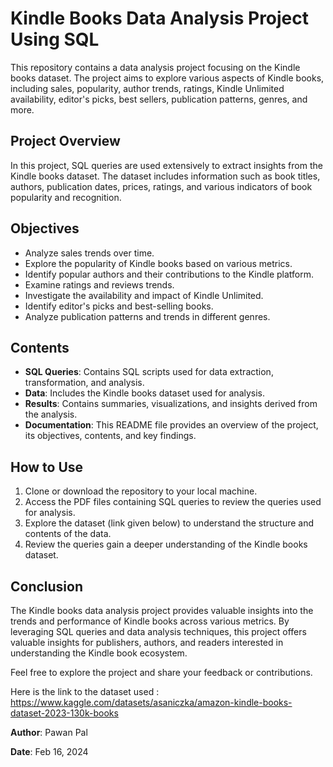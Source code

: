 # Kindle Books Data Analysis Project Using SQL

This repository contains a data analysis project focusing on the Kindle books dataset. The project aims to explore various aspects of Kindle books, including sales, popularity, author trends, ratings, Kindle Unlimited availability, editor's picks, best sellers, publication patterns, genres, and more. 

## Project Overview

In this project, SQL queries are used extensively to extract insights from the Kindle books dataset. The dataset includes information such as book titles, authors, publication dates, prices, ratings, and various indicators of book popularity and recognition.

## Objectives

- Analyze sales trends over time.
- Explore the popularity of Kindle books based on various metrics.
- Identify popular authors and their contributions to the Kindle platform.
- Examine ratings and reviews trends.
- Investigate the availability and impact of Kindle Unlimited.
- Identify editor's picks and best-selling books.
- Analyze publication patterns and trends in different genres.

## Contents

- **SQL Queries**: Contains SQL scripts used for data extraction, transformation, and analysis.
- **Data**: Includes the Kindle books dataset used for analysis.
- **Results**: Contains summaries, visualizations, and insights derived from the analysis.
- **Documentation**: This README file provides an overview of the project, its objectives, contents, and key findings.

## How to Use

1. Clone or download the repository to your local machine.
2. Access the PDF files containing SQL queries to review the queries used for analysis.
3. Explore the dataset (link given below) to understand the structure and contents of the data.
4. Review the queries gain a deeper understanding of the Kindle books dataset.

## Conclusion

The Kindle books data analysis project provides valuable insights into the trends and performance of Kindle books across various metrics. By leveraging SQL queries and data analysis techniques, this project offers valuable insights for publishers, authors, and readers interested in understanding the Kindle book ecosystem.

Feel free to explore the project and share your feedback or contributions.

Here is the link to the dataset used : https://www.kaggle.com/datasets/asaniczka/amazon-kindle-books-dataset-2023-130k-books

**Author**: Pawan Pal

**Date**: Feb 16, 2024
